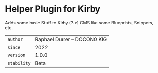 # Helper Plugin for Kirby

Adds some basic Stuff to Kirby (3.x) CMS like some Blueprints, Snippets, etc.  

|             |                             |
| ----------- | --------------------------- |
| `author`    | Raphael Durrer – DOCONO KlG |
| `since`     | 2022                        |
| `version`   | 1.0.0                       |
| `stability` | Beta                        |



